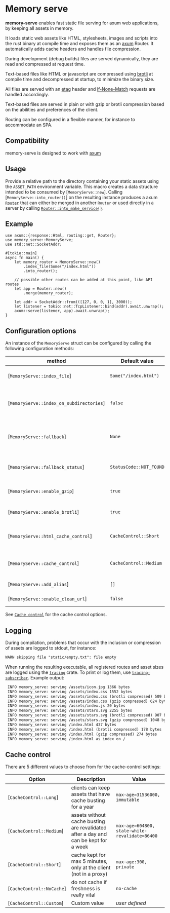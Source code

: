 # Memory serve

**memory-serve** enables fast static file serving for axum web applications,
by keeping all assets in memory.

It loads static web assets like HTML, stylesheets, images and
scripts into the rust binary at compile time and exposes them as an
[axum](https://github.com/tokio-rs/axum) Router. It automatically adds cache
headers and handles file compression.

During development (debug builds) files are served dynamically,
they are read and compressed at request time.

Text-based files like HTML or javascript
are compressed using [brotli](https://en.wikipedia.org/wiki/Brotli)
at compile time and decompressed at startup, to minimize the binary size.

All files are served with an
[etag](https://developer.mozilla.org/en-US/docs/Web/HTTP/Headers/ETag)
header and
[If-None-Match](https://developer.mozilla.org/en-US/docs/Web/HTTP/Headers/If-None-Match)
requests are handled accordingly.

Text-based files are served in plain or with gzip or brotli compression
based on the abilities and preferences of the client.

Routing can be configured in a flexible manner, for instance to accommodate
an SPA.

## Compatibility

memory-serve is designed to work with [axum](https://github.com/tokio-rs/axum)

## Usage

Provide a relative path to the directory containing your static assets
using the `ASSET_PATH` environment variable. This macro creates a data structure intended to
be consumed by [`MemoryServe::new`]. Calling [`MemoryServe::into_router()`] on
the resulting instance produces a axum
[`Router`](https://docs.rs/axum/latest/axum/routing/struct.Router.html) that
can either be merged in another `Router` or used directly in a server by
calling [`Router::into_make_service()`](https://docs.rs/axum/latest/axum/routing/struct.Router.html#method.into_make_service).

## Example

```rust,no_run
use axum::{response::Html, routing::get, Router};
use memory_serve::MemoryServe;
use std::net::SocketAddr;

#[tokio::main]
async fn main() {
    let memory_router = MemoryServe::new()
        .index_file(Some("/index.html"))
        .into_router();

    // possible other routes can be added at this point, like API routes
    let app = Router::new()
        .merge(memory_router);

    let addr = SocketAddr::from(([127, 0, 0, 1], 3000));
    let listener = tokio::net::TcpListener::bind(addr).await.unwrap();
    axum::serve(listener, app).await.unwrap();
}
```

## Configuration options

An instance of the `MemoryServe` struct can be configured by calling
the following configuration methods:

| method                                   | Default value           | Description                                                |
| ---------------------------------------- | ----------------------- | ---------------------------------------------------------- |
| [`MemoryServe::index_file`]              | `Some("/index.html")`   | Which file to serve on the route "/"                       |
| [`MemoryServe::index_on_subdirectories`] | `false`                 | Whether to serve the corresponding index in subdirectories |
| [`MemoryServe::fallback`]                | `None`                  | Which file to serve if no routed matched the request       |
| [`MemoryServe::fallback_status`]         | `StatusCode::NOT_FOUND` | The HTTP status code to routes that did not match          |
| [`MemoryServe::enable_gzip`]             | `true`                  | Allow to serve gzip encoded files                          |
| [`MemoryServe::enable_brotli`]           | `true`                  | Allow to serve brotli encoded files                        |
| [`MemoryServe::html_cache_control`]      | `CacheControl::Short`   | Cache control header to serve on HTML files                |
| [`MemoryServe::cache_control`]           | `CacheControl::Medium`  | Cache control header to serve on other files               |
| [`MemoryServe::add_alias`]               | `[]`                    | Create a route / file alias                                |
| [`MemoryServe::enable_clean_url`]        | `false`                 | Enable clean URLs                                          |

See [`Cache control`](#cache-control) for the cache control options.

## Logging

During compilation, problems that occur with the inclusion or compression
of assets are logged to stdout, for instance:

```txt
WARN skipping file "static/empty.txt": file empty
```

When running the resulting executable, all registered routes and asset
sizes are logged using the [`tracing`](https://docs.rs/tracing/latest/tracing/)
crate. To print or log them, use [`tracing-subscriber`](https://docs.rs/tracing/latest/tracing_subscriber/).
Example output:

```txt
 INFO memory_serve: serving /assets/icon.jpg 1366 bytes
 INFO memory_serve: serving /assets/index.css 1552 bytes
 INFO memory_serve: serving /assets/index.css (brotli compressed) 509 bytes
 INFO memory_serve: serving /assets/index.css (gzip compressed) 624 bytes
 INFO memory_serve: serving /assets/index.js 20 bytes
 INFO memory_serve: serving /assets/stars.svg 2255 bytes
 INFO memory_serve: serving /assets/stars.svg (brotli compressed) 907 bytes
 INFO memory_serve: serving /assets/stars.svg (gzip compressed) 1048 bytes
 INFO memory_serve: serving /index.html 437 bytes
 INFO memory_serve: serving /index.html (brotli compressed) 178 bytes
 INFO memory_serve: serving /index.html (gzip compressed) 274 bytes
 INFO memory_serve: serving /index.html as index on /
```

## Cache control

There are 5 different values to choose from for the cache-control settings:

| Option                    | Description                                                                         | Value                                          |
| ------------------------- | ----------------------------------------------------------------------------------- | ---------------------------------------------- |
| [`CacheControl::Long`]    | clients can keep assets that have cache busting for a year                          | `max-age=31536000, immutable`                  |
| [`CacheControl::Medium`]  | assets without cache busting are revalidated after a day and can be kept for a week | `max-age=604800, stale-while-revalidate=86400` |
| [`CacheControl::Short`]   | cache kept for max 5 minutes, only at the client (not in a proxy)                   | `max-age:300, private`                         |
| [`CacheControl::NoCache`] | do not cache if freshness is really vital                                           | `no-cache`                                     |
| [`CacheControl::Custom`]  | Custom value                                                                        | _user defined_                                 |
